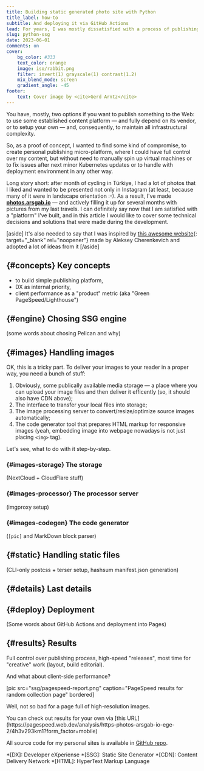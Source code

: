 ```yaml
---
title: Building static generated photo site with Python
title_label: how-to
subtitle: And deploying it via GitHub Actions
lead: For years, I was mostly dissatisfied with a process of publishing any content in the internet (well, along with many other internet-related things).
slug: python-ssg
date: 2023-06-01
comments: on
cover:
    bg_color: #333
    text_color: orange
    image: iso/rabbit.png
    filter: invert(1) grayscale(1) contrast(1.2)
    mix_blend_mode: screen
    gradient_angle: -45
footer:
    text: Cover image by <cite>Gerd Arntz</cite>
---
```


You have, mostly, two options if you want to publish something to the Web: to use some established content platform — and fully depend on its vendor, or to setup
your own — and, consequently, to maintain all infrastructural complexity.

So, as a proof of concept, I wanted to find some kind of compromise, to create personal publishing micro-platform, where I could have full control over my content, but without need to manually spin up virtual machines or to fix issues after next minor Kubernetes updates or to handle with deployment environment in any other way.

Long story short: after month of cycling in Türkiye, I had a lot of photos that I liked and wanted to be presented not only in Instagram (at least, because many of it were in landscape orientation :-). As a result, I've made **[photos.arsgab.io](https://photos.arsgab.io)** — and actively filling it up for several months with pictures from my last travels. I can definitely say now that I am satisfied with a "platform" I've built, and in this article I would like to cover some technical decisions and solutions that were made during the development.

[aside]
It's also needed to say that I was inspired by [this awesome website](https://photos.cherenkevich.com){: target="_blank" rel="noopener"} made by Aleksey Cherenkevich and adopted a lot of ideas from it
[/aside]

## {#concepts} Key concepts

- to build simple publishing platform,
- DX as internal priority,
- client performance as a "product" metric (aka "Green PageSpeed/Lighthouse")

## {#engine} Chosing SSG engine

(some words about chosing Pelican and why)

## {#images} Handling images

OK, this is a tricky part. To deliver your images to your reader in a proper way, you need a bunch of stuff:

1. Obviously, some publically available media storage — a place where you can upload your image files and then deliver it efficently 
(so, it should also have CDN above);
2. The interface to transfer your local files into storage;
3. The image processing server to convert/resize/optimize source images automatically;
4. The code generator tool that prepares HTML markup for responsive images (yeah, embedding image into webpage nowadays is not just placing `<img>` tag).

Let's see, what to do with it step-by-step.

### {#images-storage} The storage

(NextCloud + CloudFlare stuff)

### {#images-processor} The processor server

(imgproxy setup)

### {#images-codegen} The code generator

(`[pic]` and MarkDown block parser)

## {#static} Handling static files

(CLI-only postcss + terser setup, hashsum manifest.json generation)

## {#details} Last details

## {#deploy} Deployment

(Some words about GitHub Actions and deployment into Pages)

## {#results} Results

Full control over publishing process, high-speed "releases", most time for "creative" work (layout, build editorial).

And what about client-side performance?

[pic src="ssg/pagespeed-report.png" caption="PageSpeed results for random collection page" bordered]

Well, not so bad for a page full of high-resolution images.

<aside markdown=1>
You can check out results for your own via [this URL](https://pagespeed.web.dev/analysis/https-photos-arsgab-io-ege-2/4h3v293km1?form_factor=mobile)
</aside>

All source code for my personal sites is available in [GitHub repo](https://github.com/arsgab/).

*[DX]: Developer eXperiense
*[SSG]: Static Site Generator
*[CDN]: Content Delivery Network
*[HTML]: HyperText Markup Language
